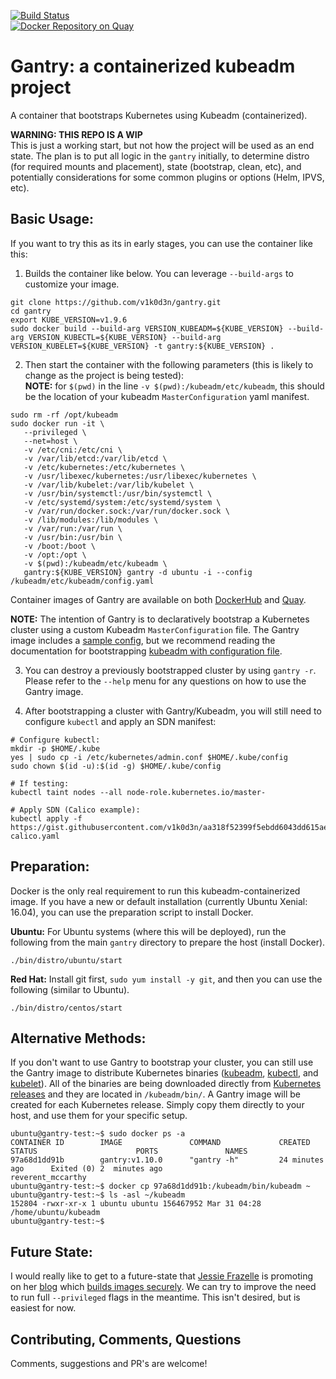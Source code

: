 [![Build Status](http://jenkins.jinkit.com:8080/buildStatus/icon?job=gantry)](http://jenkins.jinkit.com:8080/job/gantry/)<br>
[![Docker Repository on Quay](https://quay.io/repository/v1k0d3n/gantry/status "Docker Repository on Quay")](https://quay.io/repository/v1k0d3n/gantry)

# Gantry: a containerized kubeadm project
A container that bootstraps Kubernetes using Kubeadm (containerized).

**WARNING: THIS REPO IS A WIP** <br>
This is just a working start, but not how the project will be used as an end state. The plan is to put all logic in the `gantry` initially, to determine distro (for required mounts and placement), state (bootstrap, clean, etc), and potentially considerations for some common plugins or options (Helm, IPVS, etc).

## Basic Usage:
If you want to try this as its in early stages, you can use the container like this:

1. Builds the container like below. You can leverage `--build-args` to customize your image. 
```shell
git clone https://github.com/v1k0d3n/gantry.git
cd gantry 
export KUBE_VERSION=v1.9.6
sudo docker build --build-arg VERSION_KUBEADM=${KUBE_VERSION} --build-arg VERSION_KUBECTL=${KUBE_VERSION} --build-arg VERSION_KUBELET=${KUBE_VERSION} -t gantry:${KUBE_VERSION} .
```

2. Then start the container with the following parameters (this is likely to change as the project is being tested): <br>
**NOTE:** for `$(pwd)` in the line `-v $(pwd):/kubeadm/etc/kubeadm`, this should be the location of your kubeadm `MasterConfiguration` yaml manifest.
```shell
sudo rm -rf /opt/kubeadm
sudo docker run -it \
   --privileged \
   --net=host \
   -v /etc/cni:/etc/cni \
   -v /var/lib/etcd:/var/lib/etcd \
   -v /etc/kubernetes:/etc/kubernetes \
   -v /usr/libexec/kubernetes:/usr/libexec/kubernetes \
   -v /var/lib/kubelet:/var/lib/kubelet \
   -v /usr/bin/systemctl:/usr/bin/systemctl \
   -v /etc/systemd/system:/etc/systemd/system \
   -v /var/run/docker.sock:/var/run/docker.sock \
   -v /lib/modules:/lib/modules \
   -v /var/run:/var/run \
   -v /usr/bin:/usr/bin \
   -v /boot:/boot \
   -v /opt:/opt \
   -v $(pwd):/kubeadm/etc/kubeadm \
   gantry:${KUBE_VERSION} gantry -d ubuntu -i --config /kubeadm/etc/kubeadm/config.yaml
```
Container images of Gantry are available on both [DockerHub](https://hub.docker.com/r/v1k0d3n/gantry/tags/) and [Quay](https://quay.io/repository/v1k0d3n/gantry?tab=tags).

**NOTE:** The intention of Gantry is to declaratively bootstrap a Kubernetes cluster using a custom Kubeadm `MasterConfiguration` file. The Gantry image includes a [sample config](https://github.com/v1k0d3n/gantry/blob/master/etc/kubeadm/config.yaml), but we recommend reading the documentation for bootstrapping [kubeadm with configuration file](https://kubernetes.io/docs/reference/setup-tools/kubeadm/kubeadm-init/#config-file).

3. You can destroy a previously bootstrapped cluster by using `gantry -r`. Please refer to the `--help` menu for any questions on how to use the Gantry image.

4. After bootstrapping a cluster with Gantry/Kubeadm, you will still need to configure `kubectl` and apply an SDN manifest:
```shell
# Configure kubectl:
mkdir -p $HOME/.kube
yes | sudo cp -i /etc/kubernetes/admin.conf $HOME/.kube/config
sudo chown $(id -u):$(id -g) $HOME/.kube/config

# If testing:
kubectl taint nodes --all node-role.kubernetes.io/master-

# Apply SDN (Calico example):
kubectl apply -f https://gist.githubusercontent.com/v1k0d3n/aa318f52399f5ebdd6043dd615ae07b4/raw/ed583598170d67bc8c6c91dc523ce100482958eb/networking-calico.yaml
```

## Preparation:
Docker is the only real requirement to run this kubeadm-containerized image. If you have a new or default installation (currently Ubuntu Xenial: 16.04), you can use the preparation script to install Docker.

**Ubuntu:** For Ubuntu systems (where this will be deployed), run the following from the main `gantry` directory to prepare the host (install Docker).
```shell
./bin/distro/ubuntu/start
```

**Red Hat:** Install git first, `sudo yum install -y git`, and then you can use the following (similar to Ubuntu).
```shell
./bin/distro/centos/start
```


## Alternative Methods:
If you don't want to use Gantry to bootstrap your cluster, you can still use the Gantry image to distribute Kubernetes binaries ([kubeadm](https://kubernetes.io/docs/setup/independent/create-cluster-kubeadm/), [kubectl](https://kubernetes.io/docs/tasks/tools/install-kubectl/), and [kubelet](https://kubernetes.io/docs/reference/generated/kubelet/)). All of the binaries are being downloaded directly from [Kubernetes releases](https://storage.googleapis.com/kubernetes-release/) and they are located in `/kubeadm/bin/`. A Gantry image will be created for each Kubernetes release. Simply copy them directly to your host, and use them for your specific setup.

```shell
ubuntu@gantry-test:~$ sudo docker ps -a
CONTAINER ID        IMAGE               COMMAND             CREATED             STATUS                      PORTS               NAMES
97a68d1dd91b        gantry:v1.10.0      "gantry -h"         24 minutes ago      Exited (0) 2  minutes ago                       reverent_mccarthy
ubuntu@gantry-test:~$ docker cp 97a68d1dd91b:/kubeadm/bin/kubeadm ~
ubuntu@gantry-test:~$ ls -asl ~/kubeadm
152804 -rwxr-xr-x 1 ubuntu ubuntu 156467952 Mar 31 04:28 /home/ubuntu/kubeadm
ubuntu@gantry-test:~$
``` 

## Future State:
I would really like to get to a future-state that [Jessie Frazelle](https://github.com/jessfraz/) is promoting on her [blog](https://blog.jessfraz.com/) which [builds images securely](https://blog.jessfraz.com/post/building-container-images-securely-on-kubernetes/). We can try to improve the need to run full `--privileged` flags in the meantime. This isn't desired, but is easiest for now.

## Contributing, Comments, Questions
Comments, suggestions and PR's are welcome!
